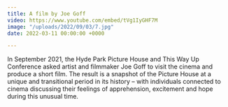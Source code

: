 ```yaml
---
title: A film by Joe Goff
video: https://www.youtube.com/embed/tVg1IyGHF7M
image: "/uploads/2022/09/03/7.jpg"
date: 2022-03-11 00:00:00 +0000

---
```

In September 2021, the Hyde Park Picture House and This Way Up Conference asked artist and filmmaker Joe Goff to visit the cinema and produce a short film. The result is a snapshot of the Picture House at a unique and transitional period in its history – with individuals connected to cinema discussing their feelings of apprehension, excitement and hope during this unusual time.